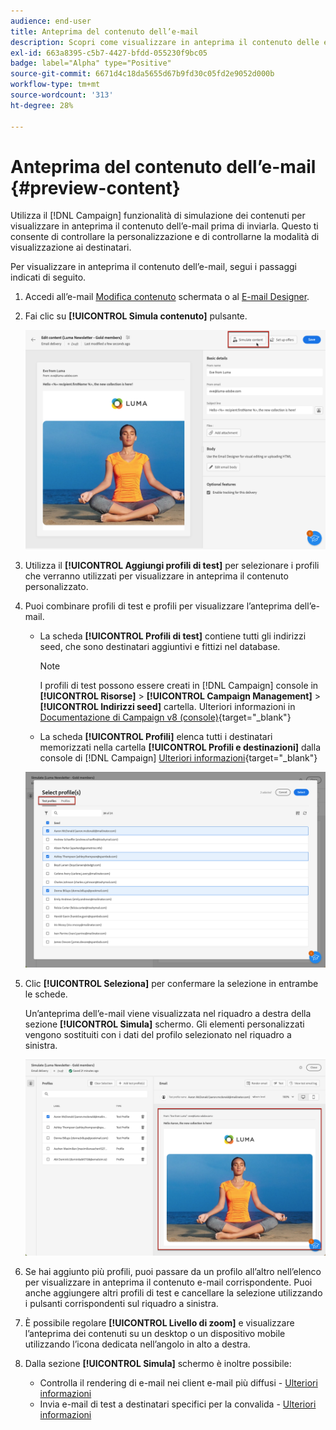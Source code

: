 ```yaml
---
audience: end-user
title: Anteprima del contenuto dell’e-mail
description: Scopri come visualizzare in anteprima il contenuto delle e-mail nell’interfaccia utente di Campaign Web
exl-id: 663a8395-c5b7-4427-bfdd-055230f9bc05
badge: label="Alpha" type="Positive"
source-git-commit: 6671d4c18da5655d67b9fd30c05fd2e9052d000b
workflow-type: tm+mt
source-wordcount: '313'
ht-degree: 28%

---
```



# Anteprima del contenuto dell’e-mail {#preview-content}

Utilizza il [!DNL Campaign] funzionalità di simulazione dei contenuti per visualizzare in anteprima il contenuto dell’e-mail prima di inviarla. Questo ti consente di controllare la personalizzazione e di controllarne la modalità di visualizzazione ai destinatari.

Per visualizzare in anteprima il contenuto dell’e-mail, segui i passaggi indicati di seguito.

1. Accedi all’e-mail [Modifica contenuto](../content/edit-content.md) schermata o al [E-mail Designer](../content/get-started-email-designer.md).

1. Fai clic su **[!UICONTROL Simula contenuto]** pulsante.

   ![](assets/simulate-button.png)

1. Utilizza il **[!UICONTROL Aggiungi profili di test]** per selezionare i profili che verranno utilizzati per visualizzare in anteprima il contenuto personalizzato.

1. Puoi combinare profili di test e profili per visualizzare l’anteprima dell’e-mail.

   * La scheda **[!UICONTROL Profili di test]** contiene tutti gli indirizzi seed, che sono destinatari aggiuntivi e fittizi nel database.

     >[!NOTE]
     >
     >I profili di test possono essere creati in [!DNL Campaign] console in **[!UICONTROL Risorse]** > **[!UICONTROL Campaign Management]** > **[!UICONTROL Indirizzi seed]** cartella. Ulteriori informazioni in [Documentazione di Campaign v8 (console)](https://experienceleague.corp.adobe.com/docs/campaign/campaign-v8/audience/add-profiles/test-profiles.html){target="_blank"}

   * La scheda **[!UICONTROL Profili]** elenca tutti i destinatari memorizzati nella cartella **[!UICONTROL Profili e destinazioni]** dalla console di [!DNL Campaign] [Ulteriori informazioni](https://experienceleague.adobe.com/docs/campaign/campaign-v8/audience/view-profiles.html){target="_blank"}

   ![](assets/simulate-select-profiles.png)

1. Clic **[!UICONTROL Seleziona]** per confermare la selezione in entrambe le schede.

   Un’anteprima dell’e-mail viene visualizzata nel riquadro a destra della sezione **[!UICONTROL Simula]** schermo. Gli elementi personalizzati vengono sostituiti con i dati del profilo selezionato nel riquadro a sinistra.

   ![](assets/simulate-preview.png)

1. Se hai aggiunto più profili, puoi passare da un profilo all’altro nell’elenco per visualizzare in anteprima il contenuto e-mail corrispondente. Puoi anche aggiungere altri profili di test e cancellare la selezione utilizzando i pulsanti corrispondenti sul riquadro a sinistra.

1. È possibile regolare **[!UICONTROL Livello di zoom]** e visualizzare l’anteprima dei contenuti su un desktop o un dispositivo mobile utilizzando l’icona dedicata nell’angolo in alto a destra.

1. Dalla sezione **[!UICONTROL Simula]** schermo è inoltre possibile:
   * Controlla il rendering di e-mail nei client e-mail più diffusi - [Ulteriori informazioni](email-rendering.md)
   * Invia e-mail di test a destinatari specifici per la convalida - [Ulteriori informazioni](proofs.md)



